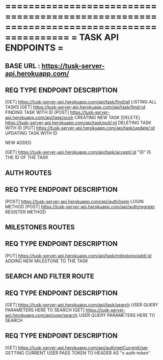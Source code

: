 =========================================================================================
=                                        TASK API ENDPOINTS                             =
=========================================================================================
BASE URL : https://tusk-server-api.herokuapp.com/
-------------------------------------------------------------------
REQ TYPE        ENDPOINT                    DESCRIPTION
-------------------------------------------------------------------
[GET]           https://tusk-server-api.herokuapp.com/api/task/find/all        LISTING ALL TASKS
[GET]           https://tusk-server-api.herokuapp.com/api/task/find/:id        FINDING TASK WITH ID
[POST]          https://tusk-server-api.herokuapp.com/api/task/push            CREATING NEW TASK
[DELETE]        https://tusk-server-api.herokuapp.com/api/task/pull/:id        DELETING TASK WITH ID
[PUT]           https://tusk-server-api.herokuapp.com/api/task/update/:id      UPDATING TASK WITH ID

NEW ADDED

[GET]           https://tusk-server-api.herokuapp.com/api/task/accept/:id      "ID" IS THE ID OF THE TASK


AUTH ROUTES
------------------------------------------------------------------
REQ TYPE        ENDPOINT                    DESCRIPTION
-------------------------------------------------------------------
[POST]           https://tusk-server-api.herokuapp.com/api/auth/login           LOGIN METHOD
[POST]           https://tusk-server-api.herokuapp.com/api/auth/register        REGISTER METHOD


MILESTONES ROUTES
------------------------------------------------------------------
REQ TYPE        ENDPOINT                    DESCRIPTION
-------------------------------------------------------------------
[PUT]           https://tusk-server-api.herokuapp.com/api/task/milestone/add/:id        ADDING NEW MILESTONE TO THE TASK


SEARCH  AND FILTER ROUTE
------------------------------------------------------------------
REQ TYPE        ENDPOINT                    DESCRIPTION
-------------------------------------------------------------------
[GET]           https://tusk-server-api.herokuapp.com/api/task/search      USER QUERY PARAMETERS HERE TO SEARCH
[GET]           https://tusk-server-api.herokuapp.com/api/user/search      USER QUERY PARAMETERS HERE TO SEARCH


REQ TYPE        ENDPOINT                    DESCRIPTION
-------------------------------------------------------------------
[GET]           https://tusk-server-api.herokuapp.com/api/auth/getCurrentUser      GETTING CURRENT USER PASS TOKEN TO HEADER AS "x-auth-token"
